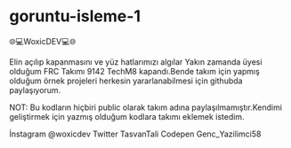 # goruntu-isleme-1

🌐💻WoxicDEV💻🌐



 Elin açılıp kapanmasını ve yüz hatlarımızı algılar
 Yakın zamanda üyesi olduğum FRC Takımı 9142 TechM8 kapandı.Bende takım için yapmış olduğum örnek  projeleri  herkesin yararlanabilmesi için  githubda paylaşıyorum.


 NOT: Bu kodların hiçbiri public olarak takım adına paylaşılmamıştır.Kendimi geliştirmek için yazmış olduğum kodlara takımı eklemek istedim.

 İnstagram @woxicdev
 Twitter TasvanTali
 Codepen Genc_Yazilimci58
